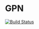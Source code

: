 # GPN

[![Build Status](https://travis-ci.org/wordsandwriting/gpn.svg?branch=master)](https://travis-ci.org/wordsandwriting/gpn)